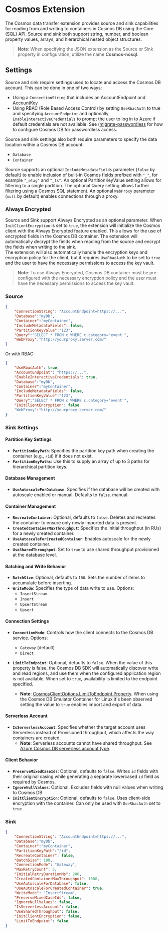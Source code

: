 # Cosmos Extension

The Cosmos data transfer extension provides source and sink capabilities for reading from and writing to containers in Cosmos DB using the Core (SQL) API. Source and sink both support string, number, and boolean property values, arrays, and hierarchical nested object structures.

> **Note**: When specifying the JSON extension as the Source or Sink property in configuration, utilize the name **Cosmos-nosql**.

## Settings

Source and sink require settings used to locate and access the Cosmos DB account. This can be done in one of two ways:

- Using a `ConnectionString` that includes an AccountEndpoint and AccountKey
- Using RBAC (Role Based Access Control) by setting `UseRbacAuth` to true and specifying `AccountEndpoint` and optionally `EnableInteractiveCredentials` to prompt the user to log in to Azure if default credentials are not available. See ([migrate-passwordless](https://learn.microsoft.com/azure/cosmos-db/nosql/migrate-passwordless?tabs=sign-in-azure-cli%2Cdotnet%2Cazure-portal-create%2Cazure-portal-associate%2Capp-service-identity) for how to configure Cosmos DB for passwordless access.

Source and sink settings also both require parameters to specify the data location within a Cosmos DB account:

- `Database`
- `Container`

Source supports an optional `IncludeMetadataFields` parameter (`false` by default) to enable inclusion of built-in Cosmos fields prefixed with `"_"`, for example `"_etag"` and `"_ts"`. An optional PartitionKeyValue setting allows for filtering to a single partition. The optional Query setting allows further filtering using a Cosmos SQL statement. An optional `WebProxy` parameter (`null` by default) enables connections through a proxy.

### Always Encrypted

Source and Sink support Always Encrypted as an optional parameter. When `InitClientEncryption` is set to `true`, the extension will initialize the Cosmos client with the Always Encrypted feature enabled. This allows for the use of encrypted fields in the Cosmos DB container. The extension will automatically decrypt the fields when reading from the source and encrypt the fields when writing to the sink. 
</br>
The extension will also automatically handle the encryption keys and encryption policy for the client, but it requires `UseRbacAuth` to be set to `true` and the user to have the necessary permissions to access the key vault.
</br>
> **Note**: To use Always Encrypted, Cosmos DB container must be pre-configured with the necessary encryption policy and the user must have the necessary permissions to access the key vault.

### Source

```json
{
    "ConnectionString": "AccountEndpoint=https://...",
    "Database":"myDb",
    "Container":"myContainer",
    "IncludeMetadataFields": false,
    "PartitionKeyValue":"123",
    "Query":"SELECT * FROM c WHERE c.category='event'",
    "WebProxy":"http://yourproxy.server.com/"
}
```

Or with RBAC:

```json
{
    "UseRbacAuth": true,
    "AccountEndpoint": "https://...",
    "EnableInteractiveCredentials": true,
    "Database":"myDb",
    "Container":"myContainer",
    "IncludeMetadataFields": false,
    "PartitionKeyValue":"123",
    "Query":"SELECT * FROM c WHERE c.category='event'",
    "InitClientEncryption": false
    "WebProxy":"http://yourproxy.server.com/"
}
```

### Sink Settings

#### **Partition Key Settings**
- **`PartitionKeyPath`**: Specifies the partition key path when creating the container (e.g., `/id`) if it does not exist.
- **`PartitionKeyPaths`**: Use this to supply an array of up to 3 paths for hierarchical partition keys.

#### **Database Management**
- **`UseAutoscaleForDatabase`**: Specifies if the database will be created with autoscale enabled or manual. Defaults to `false`. manual.

#### **Container Management**
- **`RecreateContainer`**: Optional, defaults to `false`. Deletes and recreates the container to ensure only newly imported data is present.
- **`CreatedContainerMaxThroughput`**: Specifies the initial throughput (in RUs) for a newly created container.
- **`UseAutoscaleForCreatedContainer`**: Enables autoscale for the newly created container.
- **`UseSharedThroughput`**: Set to `true` to use shared throughput provisioned at the database level.

#### **Batching and Write Behavior**
- **`BatchSize`**: Optional, defaults to `100`. Sets the number of items to accumulate before inserting.
- **`WriteMode`**: Specifies the type of data write to use. Options:
  - `InsertStream`
  - `Insert`
  - `UpsertStream`
  - `Upsert`

#### **Connection Settings**
- **`ConnectionMode`**: Controls how the client connects to the Cosmos DB service. Options:
  - `Gateway` (default)
  - `Direct`

- **`LimitToEndpoint`**: Optional, defaults to `false`. When the value of this property is false, the Cosmos DB SDK will automatically discover
  write and read regions, and use them when the configured application region is not available. 
  When set to `true`, availability is limited to the endpoint specified.
  - **Note**: [CosmosClientOptions.LimitToEndpoint Property](https://learn.microsoft.com/dotnet/api/microsoft.azure.cosmos.cosmosclientoptions.limittoendpoint?view=azure-dotnet). When using the Cosmos DB Emulator Container for Linux it's been observed
    setting the value to `true` enables import and export of data.  

#### **Serverless Account**
- **`IsServerlessAccount`**: Specifies whether the target account uses Serverless instead of Provisioned throughput, which affects the way containers are created.
  - **Note**: Serverless accounts cannot have shared throughput. See [Azure Cosmos DB serverless account type](https://learn.microsoft.com/azure/cosmos-db/serverless#use-serverless-resources).

#### **Client Behavior**
- **`PreserveMixedCaseIds`**: Optional, defaults to `false`. Writes `id` fields with their original casing while generating a separate lowercased `id` field as required by Cosmos.
- **`IgnoreNullValues`**: Optional. Excludes fields with null values when writing to Cosmos DB.
- **`InitClientEncryption`**: Optional, defaults to `false`. Uses client-side encryption with the container. Can only be used with `UseRbacAuth` set to `true`

### Sink

```json
{
    "ConnectionString": "AccountEndpoint=https://...",
    "Database":"myDb",
    "Container":"myContainer",
    "PartitionKeyPath":"/id",
    "RecreateContainer": false,
    "BatchSize": 100,
    "ConnectionMode": "Gateway",
    "MaxRetryCount": 5,
    "InitialRetryDurationMs": 200,
    "CreatedContainerMaxThroughput": 1000,
    "UseAutoscaleForDatabase": false,
    "UseAutoscaleForCreatedContainer": true,
    "WriteMode": "InsertStream",
    "PreserveMixedCaseIds": false,
    "IgnoreNullValues": false,
    "IsServerlessAccount": false,
    "UseSharedThroughput": false,
    "InitClientEncryption": false,
    "LimitToEndpoint": false
}
```
